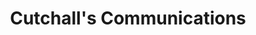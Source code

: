 ---
title: "Cutchall's Communications"
url: /danville/cutchalls-communications/
shop: mobile phone
---